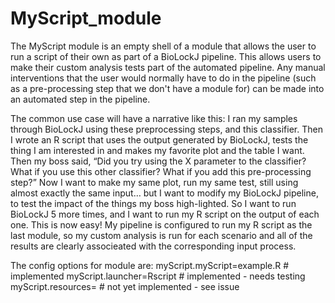 # MyScript_module


The MyScript module is an empty shell of a module that allows the user to run a script of their own as part of a BioLockJ pipeline. This allows users to make their custom analysis tests part of the automated pipeline.  Any manual interventions that the user would normally have to do in the pipeline (such as a pre-processing step that we don't have a module for) can be made into an automated step in the pipeline.

The common use case will have a narrative like this:
I ran my samples through BioLockJ using these preprocessing steps, and this classifier.
Then I wrote an R script that uses the output generated by BioLockJ, tests the thing I am interested in and makes my favorite plot and the table I want.
Then my boss said, “Did you try using the X parameter to the classifier? What if you use this other classifier? What if you add this pre-processing step?”
Now I want to make my same plot, run my same test, still using almost exactly the same input… but I want to modify my BioLockJ pipeline, to test the impact of the things my boss high-lighted.  So I want to run BioLockJ 5 more times, and I want to run my R script on the output of each one.
This is now easy! My pipeline is configured to run my R script as the last module, so my custom analysis is run for each scenario and all of the results are clearly associeated with the corresponding input process.


The config options for module are:
myScript.myScript=example.R # implemented
myScript.launcher=Rscript # implemented - needs testing
myScript.resources= # not yet implemented - see issue
